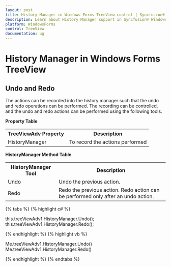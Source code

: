 ```yaml
---
layout: post
title: History Manager in Windows Forms TreeView control | Syncfusion®
description: Learn about History Manager support in Syncfusion® Windows Forms TreeView control, its elements and more details.
platform: WindowsForms
control: TreeView 
documentation: ug
---
```


# History Manager in Windows Forms TreeView

## Undo and Redo

The actions can be recorded into the history manager such that the undo and redo operations can be performed. The recording can be controlled, and the undo and redo actions can be performed using the following tools.

<b>Property Table</b>
<table>
<tr>
<th>
TreeViewAdv Property</th><th>
Description</th></tr><tr><td>
HistoryManager</td><td>
To record the actions performed</td></tr>
</table>

<b>HistoryManager Method Table</b>

<table>
<tr>
<th>
HistoryManager Tool</th><th>
Description</th></tr><tr><td>
Undo</td><td>
Undo the previous action.</td></tr><tr><td>
Redo</td><td>
Redo the previous action. Redo action can be performed only after an undo action.</td></tr>
</table>

{% tabs %}
{% highlight c# %}

this.treeViewAdv1.HistoryManager.Undo();
this.treeViewAdv1.HistoryManager.Redo();

{% endhighlight %}
{% highlight vb %}
		
Me.treeViewAdv1.HistoryManager.Undo()
Me.treeViewAdv1.HistoryManager.Redo()	

{% endhighlight %}
{% endtabs %}
